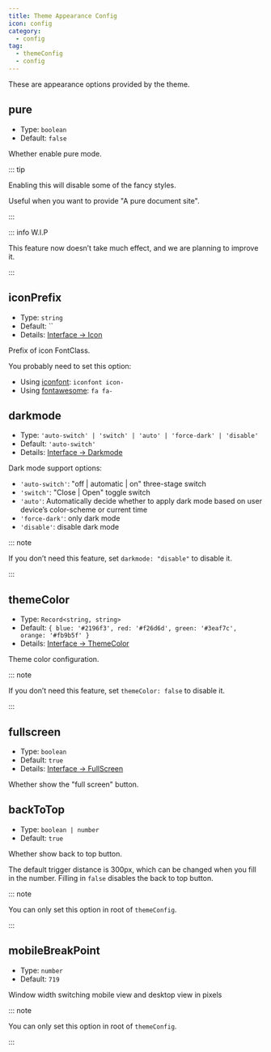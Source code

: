 ```yaml
---
title: Theme Appearance Config
icon: config
category:
  - config
tag:
  - themeConfig
  - config
---
```


These are appearance options provided by the theme.

## pure

- Type: `boolean`
- Default: `false`

Whether enable pure mode.

::: tip

Enabling this will disable some of the fancy styles.

Useful when you want to provide "A pure document site".

:::

<!-- TODO: Improve it -->

::: info W.I.P

This feature now doesn’t take much effect, and we are planning to improve it.

:::

## iconPrefix

- Type: `string`
- Default: ``
- Details: [Interface → Icon](../../guide/interface/icon.md)

Prefix of icon FontClass.

You probably need to set this option:

- Using [iconfont](../../guide/interface/icon.md#iconfont): `iconfont icon-`
- Using [fontawesome](../../guide/interface/icon.md#fontawesome): `fa fa-`

## darkmode <Badge text="Enabled by default" />

- Type: `'auto-switch' | 'switch' | 'auto' | 'force-dark' | 'disable'`
- Default: `'auto-switch'`
- Details: [Interface → Darkmode](../../guide/interface/darkmode.md)

Dark mode support options:

- `'auto-switch'`: "off | automatic | on" three-stage switch
- `'switch'`: "Close | Open" toggle switch
- `'auto'`: Automatically decide whether to apply dark mode based on user device’s color-scheme or current time
- `'force-dark'`: only dark mode
- `'disable'`: disable dark mode

::: note

If you don’t need this feature, set `darkmode: "disable"` to disable it.

:::

## themeColor <Badge text="Enabled by default" />

- Type: `Record<string, string>`
- Default: `{ blue: '#2196f3', red: '#f26d6d', green: '#3eaf7c', orange: '#fb9b5f' }`
- Details: [Interface → ThemeColor](../../guide/interface/theme-color.md)

Theme color configuration.

::: note

If you don’t need this feature, set `themeColor: false` to disable it.

:::

## fullscreen

- Type: `boolean`
- Default: `true`
- Details: [Interface → FullScreen](../../guide/interface/others.md#fullscreen-button)

Whether show the "full screen" button.

## backToTop <Badge text="Root only" type="warning" />

- Type: `boolean | number`
- Default: `true`

Whether show back to top button.

The default trigger distance is 300px, which can be changed when you fill in the number. Filling in `false` disables the back to top button.

::: note

You can only set this option in root of `themeConfig`.

:::

## mobileBreakPoint <Badge text="Root only" type="warning" />

- Type: `number`
- Default: `719`

Window width switching mobile view and desktop view in pixels

::: note

You can only set this option in root of `themeConfig`.

:::
